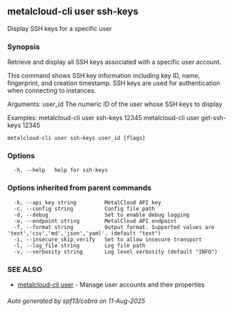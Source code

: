 ## metalcloud-cli user ssh-keys

Display SSH keys for a specific user

### Synopsis

Retrieve and display all SSH keys associated with a specific user account.

This command shows SSH key information including key ID, name, fingerprint, and
creation timestamp. SSH keys are used for authentication when connecting to instances.

Arguments:
  user_id                 The numeric ID of the user whose SSH keys to display

Examples:
  metalcloud-cli user ssh-keys 12345
  metalcloud-cli user get-ssh-keys 12345

```
metalcloud-cli user ssh-keys user_id [flags]
```

### Options

```
  -h, --help   help for ssh-keys
```

### Options inherited from parent commands

```
  -k, --api_key string         MetalCloud API key
  -c, --config string          Config file path
  -d, --debug                  Set to enable debug logging
  -e, --endpoint string        MetalCloud API endpoint
  -f, --format string          Output format. Supported values are 'text','csv','md','json','yaml'. (default "text")
  -i, --insecure_skip_verify   Set to allow insecure transport
  -l, --log_file string        Log file path
  -v, --verbosity string       Log level verbosity (default "INFO")
```

### SEE ALSO

* [metalcloud-cli user](metalcloud-cli_user.md)	 - Manage user accounts and their properties

###### Auto generated by spf13/cobra on 11-Aug-2025
